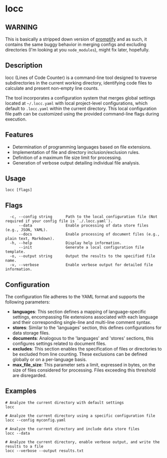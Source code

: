 # locc

## WARNING

This is basically a stripped down version of [promptify](https://github.com/zewebdev1337/promptify) and as such, it contains the same buggy behavior in merging configs and excluding directories (I'm looking at you `node_modules`), might fix later, hopefully.

## Description
locc (Lines of Code Counter) is a command-line tool designed to traverse subdirectories in the current working directory, identifying code files to calculate and present non-empty line counts.

The tool incorporates a configuration system that merges global settings located at `~/.locc.yaml` with local project-level configurations, which default to `.locc.yaml` within the current directory. This local configuration file path can be customized using the provided command-line flags during execution.

## Features

- Determination of programming languages based on file extensions.
- Implementation of file and directory inclusion/exclusion rules.
- Definition of a maximum file size limit for processing.
- Generation of verbose output detailing individual file analysis.

## Usage

```
locc [flags]
```

## Flags

```
  -c, --config string      Path to the local configuration file (Not required if your config file is `./.locc.yaml`).
      --data               Enable processing of data store files (e.g., JSON, YAML).
      --docs               Enable processing of document files (e.g., plain text, Markdown).
  -h, --help               Display help information.
      --init               Generate a local configuration file template.
  -o, --output string      Output the results to the specified file name.
  -v, --verbose            Enable verbose output for detailed file information.
```

## Configuration

The configuration file adheres to the YAML format and supports the following parameters:

- **languages**: This section defines a mapping of language-specific settings, encompassing file extensions associated with each language and their corresponding single-line and multi-line comment syntax.
- **stores**: Similar to the 'languages' section, this defines configurations for data storage files.
- **documents**: Analogous to the 'languages' and 'stores' sections, this configures settings related to document files.
- **excludes**: This section enables the specification of files or directories to be excluded from line counting. These exclusions can be defined globally or on a per-language basis.
- **max_file_size**: This parameter sets a limit, expressed in bytes, on the size of files considered for processing. Files exceeding this threshold are disregarded.


## Examples

```
# Analyze the current directory with default settings
locc

# Analyze the current directory using a specific configuration file
locc --config myconfig.yaml

# Analyze the current directory and include data store files
locc --data

# Analyze the current directory, enable verbose output, and write the results to a file
locc --verbose --output results.txt
```
